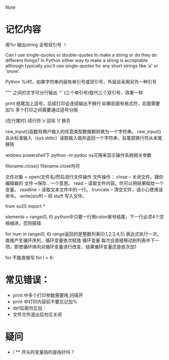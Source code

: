 Note
# 记忆内容
用%r 输出string 会带双引号 ！

Can I use single-quotes or double-quotes to make a string or do they do different things?
In Python either way to make a string is acceptable although typically you'll use single-quotes for any short strings like 'a' or 'snow'.

Python %r时，如果字符串内层有单引号或双引号，外层会采用另外一种引号

""" 之间的文字可分行输出
''' (三个单引号)取代三个双引号，效果一样

print 结尾加上逗号，后续打印会连续输出不换行
如果前面有格式符，后面需要加%
多个打印之间需要通过逗号分隔

\(在行尾时)	续行符
\r	回车
\f	换页

raw_input()函数将用户输入的任意类型数据都转换为一个字符串。 raw_input() 会从标准输入（sys.stdin）读取输入值并返回一个字符串，且尾部换行符从末尾移除

widows powershell下
python -m pydoc os可用来显示操作系统相关参数

filename.close() filename.close均可

文件对象 = open(文件名)然后进行文件操作
文件操作：
close – 关闭文件。跟你编辑器的 文件->保存.. 一个意思。
read – 读取文件内容。你可以把结果赋给一个变量。
readline – 读取文本文件中的一行。
truncate – 清空文件，请小心使用该命令。
write(stuff) – 将 stuff 写入文件。

 from ex25 import *

elements = range(0, 6)
python中只要一行用colon冒号结尾，下一行必须4个空格缩进，否则报错

for num in range(0, 6)
range返回的是整数列表[0,1,2,3,4,5]
表达式执行一次，直接产生循环序列，循环变量依次赋值
循环变量 每次会直接移动到列表中下一项，即使循环体内对循环变量进行改变，结果循环变量还是依次加1

for 不能直接写 for i < 6:

# 常见错误：
* print 中多个打印参数需要用,间隔开
* print 中打印内容前不要忘记加%
* def后面勿忘加：
* 文件文件退出后勿忘关闭


# 疑问
* / ** 开头的变量指的是指针吗？
